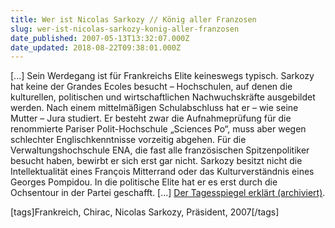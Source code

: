 ```yaml
---
title: Wer ist Nicolas Sarkozy // König aller Franzosen
slug: wer-ist-nicolas-sarkozy-konig-aller-franzosen
date_published: 2007-05-13T13:32:07.000Z
date_updated: 2018-08-22T09:38:01.000Z
---
```


[...] Sein Werdegang ist für Frankreichs Elite keineswegs typisch. Sarkozy hat keine der Grandes Ecoles besucht – Hochschulen, auf denen die kulturellen, politischen und wirtschaftlichen Nachwuchskräfte ausgebildet werden. Nach einem mittelmäßigen Schulabschluss hat er – wie seine Mutter – Jura studiert. Er besteht zwar die Aufnahmeprüfung für die renommierte Pariser Polit-Hochschule „Sciences Po“, muss aber wegen schlechter Englischkenntnisse vorzeitig abgehen. Für die Verwaltungshochschule ENA, die fast alle französischen Spitzenpolitiker besucht haben, bewirbt er sich erst gar nicht. Sarkozy besitzt nicht die Intellektualität eines François Mitterrand oder das Kulturverständnis eines Georges Pompidou. In die politische Elite hat er es erst durch die Ochsentour in der Partei geschafft. [...] [Der Tagesspiegel erklärt (archiviert)](http://web.archive.org/web/20070515042719/http://www.tagesspiegel.de:80/fragen-des-tages/archiv/13.05.2007/3259617.asp).

[tags]Frankreich, Chirac, Nicolas Sarkozy, Präsident, 2007[/tags]

